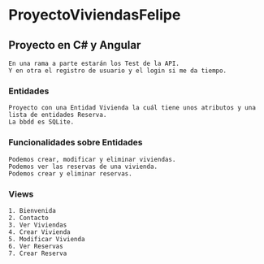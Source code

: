 # ProyectoViviendasFelipe
## Proyecto en C# y Angular

~~~
En una rama a parte estarán los Test de la API.
Y en otra el registro de usuario y el login si me da tiempo.
~~~

### Entidades
~~~
Proyecto con una Entidad Vivienda la cuál tiene unos atributos y una lista de entidades Reserva.
La bbdd es SQLite.
~~~

### Funcionalidades sobre Entidades
~~~
Podemos crear, modificar y eliminar viviendas.
Podemos ver las reservas de una vivienda.
Podemos crear y eliminar reservas.
~~~

### Views
~~~
1. Bienvenida
2. Contacto
3. Ver Viviendas
4. Crear Vivienda
5. Modificar Vivienda
6. Ver Reservas
7. Crear Reserva
~~~
